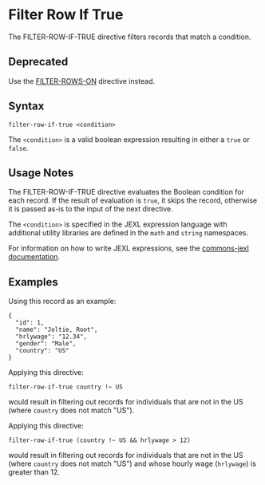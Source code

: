# Filter Row If True

The FILTER-ROW-IF-TRUE directive filters records that match a condition.


## Deprecated

Use the [FILTER-ROWS-ON](filter-rows-on.md) directive instead.


## Syntax
```
filter-row-if-true <condition>
```

The `<condition>` is a valid boolean expression resulting in either a `true` or `false`.


## Usage Notes

The FILTER-ROW-IF-TRUE directive evaluates the Boolean condition for each record. If the
result of evaluation is `true`, it skips the record, otherwise it is passed as-is to the
input of the next directive.

The `<condition>` is specified in the JEXL expression language with additional utility
libraries are defined in the `math` and `string` namespaces.

For information on how to write JEXL expressions, see the [commons-jexl
documentation](https://commons.apache.org/proper/commons-jexl/reference/syntax.html).


## Examples

Using this record as an example:
```
{
  "id": 1,
  "name": "Joltie, Root",
  "hrlywage": "12.34",
  "gender": "Male",
  "country": "US"
}
```

Applying this directive:
```
filter-row-if-true country !~ US
```
would result in filtering out records for individuals that are not in the US (where
`country` does not match "US").

Applying this directive:
```
filter-row-if-true (country !~ US && hrlywage > 12)
```
would result in filtering out records for individuals that are not in the US (where
`country` does not match "US") and whose hourly wage (`hrlywage`) is greater than 12.
